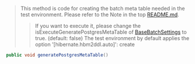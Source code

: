 > This method is code for creating the batch meta table needed in the test environment.
> Please refer to the Note in the top [README.md](../../../../../../../README.md).
>
>> If you want to execute it, please change the isExecuteGeneratePostgresMetaTable of [BaseBatchSettings](./BaseBatchSettings.java) to true. (default: false) The test environment by default applies the option '[hibernate.hbm2ddl.auto]': create

```java
public void generatePostgresMetaTable()
```
